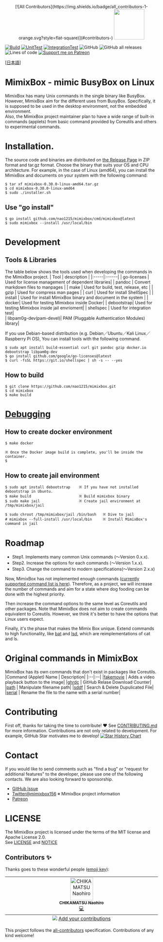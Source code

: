 <div align="center">
<!-- ALL-CONTRIBUTORS-BADGE:START - Do not remove or modify this section -->
[![All Contributors](https://img.shields.io/badge/all_contributors-1-orange.svg?style=flat-square)](#contributors-)
<!-- ALL-CONTRIBUTORS-BADGE:END -->
<img src="https://github.com/nao1215/mimixbox/blob/main/docs/images/logo.jpg" width="100">
</div>

[![Build](https://github.com/nao1215/mimixbox/actions/workflows/build.yml/badge.svg?branch=main)](https://github.com/nao1215/mimixbox/actions/workflows/build.yml)
[![UnitTest](https://github.com/nao1215/mimixbox/actions/workflows/unit_test.yml/badge.svg?branch=main&event=push)](https://github.com/nao1215/mimixbox/actions/workflows/unit_test.yml)
[![IntegrationTest](https://github.com/nao1215/mimixbox/actions/workflows/integration_test.yml/badge.svg?event=push)](https://github.com/nao1215/mimixbox/actions/workflows/integration_test.yml)
![GitHub](https://img.shields.io/github/license/nao1215/mimixbox)
![GitHub all releases](https://img.shields.io/github/downloads/nao1215/mimixbox/total)
![Lines of code](https://img.shields.io/tokei/lines/github/nao1215/mimixbox?style=plastic)
[![Support me on Patreon](https://img.shields.io/endpoint.svg?url=https%3A%2F%2Fshieldsio-patreon.vercel.app%2Fapi%3Fusername%3Dmimixbox%26type%3Dpatrons&style=flat-square)](https://patreon.com/mimixbox)

[[日本語](docs/introduction/ja/README.md)]
# MimixBox - mimic BusyBox on Linux
MimixBox has many Unix commands in the single binary like BusyBox. However, MimixBox aim for the different uses from BusyBox. Specifically, it is supposed to be used in the desktop environment, not the embedded environment.  
Also, the MimixBox project maintainer plan to have a wide range of built-in commands (applets) from basic command provided by Coreutils and others to experimental commands.

# Installation.
The source code and binaries are distributed on [the Release Page](https://github.com/nao1215/mimixbox/releases) in ZIP format and tar.gz format. Choose the binary that suits your OS and CPU architecture.
For example, in the case of Linux (amd64), you can install the MimixBox and documents on your system with the following command:

```shell
$ tar xf mimixbox-0.30.0-linux-amd64.tar.gz
$ cd mimixbox-0.30.0-linux-amd64
$ sudo ./installer.sh
```

## Use "go install" 
```shell
$ go install github.com/nao1215/mimixbox/cmd/mimixbox@latest
$ sudo mimixbox --install /usr/local/bin
```

# Development 
## Tools & Libraries
The table below shows the tools used when developing the commands in the MimixBox project.
| Tool | description |
|:-----|:------|
| go-licenses | Used for license management of dependent libraries|
| pandoc   | Convert markdown files to manpages |
| make   | Used for build, test, release, etc |
| gzip   | Used for compress man pages |
| curl | Used for install ShellSpec |
| install   | Used for install MimixBox binary and document in the system |
| docker| Used for testing Mimixbox inside Docker|
| debootstrap| Used for testing Mimixbox inside jail envrioment|
|  shellspec   | Used for integration test|  
| libpam0g-dev(pam-devel)| PAM (Pluggable Authentication Modules) library|

If you use Debian-based distribution (e.g. Debian／Ubuntu／Kali Linux／Raspberry Pi OS), You can install tools with the following command.

```
$ sudo apt install build-essential curl git pandoc gzip docker.io debootstrap libpam0g-dev
$ go install github.com/google/go-licenses@latest
$ curl -fsSL https://git.io/shellspec | sh -s -- --yes
```
  
## How to build

```
$ git clone https://github.com/nao1215/mimixbox.git
$ cd mimixbox
$ make build
```

# [Debugging](docs/introduction/en/DebugAndTest.md)
## How to create docker environment
```
$ make docker

※ Once the Docker image build is complete, you'll be inside the container.
$ 
```
## How to create jail environment
``` 
$ sudo apt install debootstrap    ※ If you have not installed debootstrap in Ubuntu.
$ make build                      ※ Build mimixbox binary
$ sudo make jail                  ※ Create jail environment at /tmp/mimixbox/jail

$ sudo chroot /tmp/mimixbox/jail /bin/bash   ※ Dive to jail
# mimixbox --full-install /usr/local/bin     ※ Install MimixBox's command in jail
```

# Roadmap
- Step1. Implements many common Unix commands (〜Version 0.x.x).
- Step2. Increase the options for each commands (〜Version 1.x.x).
- Step3. Change the command to modern specifications(〜Version 2.x.x)
  
Now, MimixBox has not implemented enough commands ([currently supported command list is here](./docs/introduction/en/CommandAppletList.md)). Therefore, as a project, we will increase the number of commands and aim for a state where dog fooding can be done with the highest priority.
    
Then increase the command options to the same level as Coreutils and other packages. Note that MimixBox does not aim to create commands equivalent to Coreutils. However, we think it's better to have the options that Linux users expect.
  
Finally, it's the phase that makes the Mimix Box unique. Extend commands to high functionality, like [bat](https://github.com/sharkdp/bat) and [lsd](https://github.com/Peltoche/lsd), which are reimplementations of cat and ls.

# Original commands in MimixBox
MimixBox has its own commands that don't exist in packages like Coreutils.
|Command (Applet) Name | Description|
|:--|:--|
|[fakemovie](./docs/examples/fakemovie/en/fakemovie.md) | Adds a video playback button to the image|
|[ghrdc](./docs/examples/ghrdc/en/ghrdc.md) | GitHub Relase Download Counter|
|[path](./docs/examples/path/en/path.md) | Manipulate filename path|
|[sddf](./docs/examples/sddf/en/sddf.md) | Search & Delete Dupulicated File|
|[serial](./docs/examples/serial/en/serial.md) | Rename the file to the name with a serial number|

# Contributing
First off, thanks for taking the time to contribute! ❤️  See [CONTRIBUTING.md](./CONTRIBUTING.md) for more information.
Contributions are not only related to development. For example, GitHub Star motivates me to develop!
[![Star History Chart](https://api.star-history.com/svg?repos=nao1215/mimixbox&type=Date)](https://star-history.com/#nao1215/mimixbox&Date)

# Contact
If you would like to send comments such as "find a bug" or "request for additional features" to the developer, please use one of the following contacts. 
We are also looking forward to sponsorship.

- [GitHub Issue](https://github.com/nao1215/mimixbox/issues)
- [Twitter@mimixbox156](https://twitter.com/mimixbox156) ※ MimixBox project information
- [Patreon](https://www.patreon.com/mimixbox?fan_landing=true)

# LICENSE
The MimixBox project is licensed under the terms of the MIT license and Apache License 2.0.  
See [LICENSE](./LICENSE) and [NOTICE](./NOTICE)

## Contributors ✨

Thanks goes to these wonderful people ([emoji key](https://allcontributors.org/docs/en/emoji-key)):

<!-- ALL-CONTRIBUTORS-LIST:START - Do not remove or modify this section -->
<!-- prettier-ignore-start -->
<!-- markdownlint-disable -->
<table>
  <tbody>
    <tr>
      <td align="center" valign="top" width="14.28%"><a href="https://debimate.jp/"><img src="https://avatars.githubusercontent.com/u/22737008?v=4?s=75" width="75px;" alt="CHIKAMATSU Naohiro"/><br /><sub><b>CHIKAMATSU Naohiro</b></sub></a><br /><a href="https://github.com/nao1215/mimixbox/commits?author=nao1215" title="Code">💻</a></td>
    </tr>
  </tbody>
  <tfoot>
    <tr>
      <td align="center" size="13px" colspan="7">
        <img src="https://raw.githubusercontent.com/all-contributors/all-contributors-cli/1b8533af435da9854653492b1327a23a4dbd0a10/assets/logo-small.svg">
          <a href="https://all-contributors.js.org/docs/en/bot/usage">Add your contributions</a>
        </img>
      </td>
    </tr>
  </tfoot>
</table>

<!-- markdownlint-restore -->
<!-- prettier-ignore-end -->

<!-- ALL-CONTRIBUTORS-LIST:END -->

This project follows the [all-contributors](https://github.com/all-contributors/all-contributors) specification. Contributions of any kind welcome!